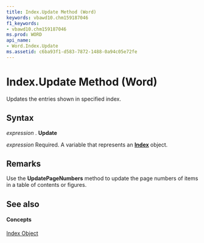 ```yaml
---
title: Index.Update Method (Word)
keywords: vbawd10.chm159187046
f1_keywords:
- vbawd10.chm159187046
ms.prod: WORD
api_name:
- Word.Index.Update
ms.assetid: c6ba93f1-d583-7872-1488-0a94c05e72fe
---
```



# Index.Update Method (Word)

Updates the entries shown in specified index.


## Syntax

 _expression_ . **Update**

 _expression_ Required. A variable that represents an **[Index](index-object-word.md)** object.


## Remarks

 Use the **UpdatePageNumbers** method to update the page numbers of items in a table of contents or figures.


## See also


#### Concepts


[Index Object](index-object-word.md)

